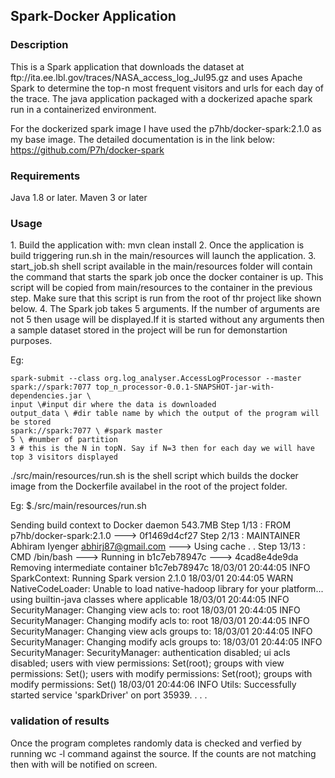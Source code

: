 <h2>Spark-Docker Application</h2>
<h3>Description</h3>
This is a Spark application that downloads the dataset at ftp://ita.ee.lbl.gov/traces/NASA_access_log_Jul95.gz and uses Apache Spark to determine the top-n most frequent visitors and urls for each day of the trace. The java application packaged with a dockerized apache spark run in a containerized environment. 

For the dockerized spark image I have used the p7hb/docker-spark:2.1.0 as my base image. The detailed documentation is in the link below:
https://github.com/P7h/docker-spark


<h3>Requirements</h3>
Java 1.8 or later.
Maven 3 or later

<h3>Usage</h3>
1. Build the application with: mvn clean install
2. Once the application is build triggering run.sh in the main/resources will launch the application.
3. start_job.sh shell script available in the main/resources folder will contain the command that starts the spark job  once the docker container is up. This script will be copied from main/resources to the container in the previous step. Make sure that this script is run from the root of thr project like shown below.
4. The Spark job takes 5 arguments. If the number of arguments are not 5 then usage will be displayed.If it is started without any arguments then a sample dataset stored in the project will be run for demonstartion purposes.

Eg: 

    spark-submit --class org.log_analyser.AccessLogProcessor --master spark://spark:7077 top_n_processor-0.0.1-SNAPSHOT-jar-with-dependencies.jar \
    input \#input dir where the data is downloaded
    output_data \ #dir table name by which the output of the program will be stored
    spark://spark:7077 \ #spark master
    5 \ #number of partition 
    3 # this is the N in topN. Say if N=3 then for each day we will have top 3 visitors displayed
    
./src/main/resources/run.sh is the shell script which builds the docker image from the Dockerfile availabel in the root of the project folder. 

Eg:
$./src/main/resources/run.sh

Sending build context to Docker daemon  543.7MB
Step 1/13 : FROM p7hb/docker-spark:2.1.0
 ---> 0f1469d4cf27
Step 2/13 : MAINTAINER Abhiram Iyenger <abhirj87@gmail.com>
 ---> Using cache
.
.
Step 13/13 : CMD /bin/bash
 ---> Running in b1c7eb78947c
 ---> 4cad8e4de9da
Removing intermediate container b1c7eb78947c
18/03/01 20:44:05 INFO SparkContext: Running Spark version 2.1.0
18/03/01 20:44:05 WARN NativeCodeLoader: Unable to load native-hadoop library for your platform... using builtin-java classes where applicable
18/03/01 20:44:05 INFO SecurityManager: Changing view acls to: root
18/03/01 20:44:05 INFO SecurityManager: Changing modify acls to: root
18/03/01 20:44:05 INFO SecurityManager: Changing view acls groups to: 
18/03/01 20:44:05 INFO SecurityManager: Changing modify acls groups to: 
18/03/01 20:44:05 INFO SecurityManager: SecurityManager: authentication disabled; ui acls disabled; users  with view permissions: Set(root); groups with view permissions: Set(); users  with modify permissions: Set(root); groups with modify permissions: Set()
18/03/01 20:44:06 INFO Utils: Successfully started service 'sparkDriver' on port 35939.
.
.
.
<h3>validation of results</h3>
Once the program completes randomly data is checked and verfied by running wc -l command against the source.
If the counts are not matching then with will be notified on screen.

